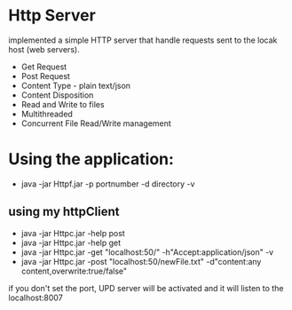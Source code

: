 # Http Server



 implemented a simple HTTP server that handle requests sent to the locak host (web servers).

  - Get Request
  - Post Request
  - Content Type - plain text/json
  - Content Disposition
  - Read and Write to files
  - Multithreaded 
  - Concurrent File Read/Write management 

# Using the application:

  - java -jar Httpf.jar -p portnumber<int> -d directory<string> -v<boolean>

  ## using my httpClient
  - java -jar Httpc.jar -help post
  - java -jar Httpc.jar -help get
  - java -jar Httpc.jar -get "localhost:50/" -h"Accept:application/json" -v
  - java -jar Httpc.jar -post "localhost:50/newFile.txt" -d"content:any content,overwrite:true/false" 


  if you don't set the port, UPD server will be activated and it will listen to the localhost:8007
  


